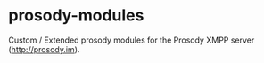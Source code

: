 prosody-modules
===============

Custom / Extended prosody modules for the Prosody XMPP server (http://prosody.im).
